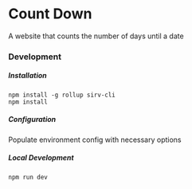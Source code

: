 # Count Down
A website that counts the number of days until a date

### Development
##### Installation
```
npm install -g rollup sirv-cli
npm install
```

##### Configuration
Populate environment config with necessary options

##### Local Development
```
npm run dev
```

